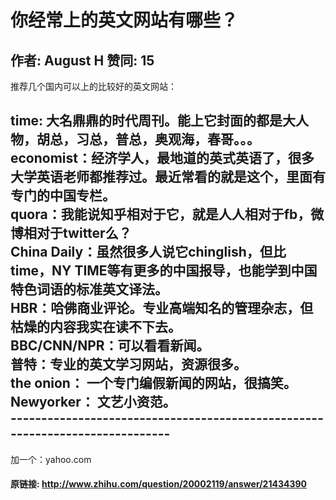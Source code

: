 # 你经常上的英文网站有哪些？
## 作者: August H  赞同: 15
推荐几个国内可以上的比较好的英文网站：  
  
time: 大名鼎鼎的时代周刊。能上它封面的都是大人物，胡总，习总，普总，奥观海，春哥。。。  
economist：经济学人，最地道的英式英语了，很多大学英语老师都推荐过。最近常看的就是这个，里面有专门的中国专栏。  
quora：我能说知乎相对于它，就是人人相对于fb，微博相对于twitter么？  
China Daily：虽然很多人说它chinglish，但比time，NY TIME等有更多的中国报导，也能学到中国特色词语的标准英文译法。  
HBR：哈佛商业评论。专业高端知名的管理杂志，但枯燥的内容我实在读不下去。  
BBC/CNN/NPR：可以看看新闻。  
普特：专业的英文学习网站，资源很多。  
the onion： 一个专门编假新闻的网站，很搞笑。  
Newyorker： 文艺小资范。  
\-----------------------------------------------------------------------------
----------------------------------------------------  
加一个：yahoo.com

#### 原链接: http://www.zhihu.com/question/20002119/answer/21434390